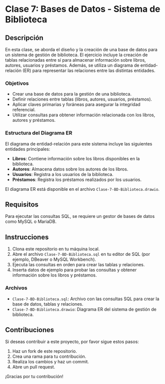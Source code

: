 # Clase 7: Bases de Datos - Sistema de Biblioteca

## Descripción

En esta clase, se aborda el diseño y la creación de una base de datos para un sistema de gestión de biblioteca. El ejercicio incluye la creación de tablas relacionadas entre sí para almacenar información sobre libros, autores, usuarios y préstamos. Además, se utiliza un diagrama de entidad-relación (ER) para representar las relaciones entre las distintas entidades.

### Objetivos

- Crear una base de datos para la gestión de una biblioteca.
- Definir relaciones entre tablas (libros, autores, usuarios, préstamos).
- Aplicar claves primarias y foráneas para asegurar la integridad referencial.
- Utilizar consultas para obtener información relacionada con los libros, autores y préstamos.

### Estructura del Diagrama ER

El diagrama de entidad-relación para este sistema incluye las siguientes entidades principales:

- **Libros**: Contiene información sobre los libros disponibles en la biblioteca.
- **Autores**: Almacena datos sobre los autores de los libros.
- **Usuarios**: Registra a los usuarios de la biblioteca.
- **Préstamos**: Registra los préstamos realizados por los usuarios.

El diagrama ER está disponible en el archivo `Clase-7-BD-Biblioteca.drawio`.

## Requisitos

Para ejecutar las consultas SQL, se requiere un gestor de bases de datos como MySQL o MariaDB.

## Instrucciones

1. Clona este repositorio en tu máquina local.
2. Abre el archivo `Clase-7-BD-Biblioteca.sql` en tu editor de SQL (por ejemplo, DBeaver o MySQL Workbench).
3. Ejecuta las consultas en orden para crear las tablas y relaciones.
4. Inserta datos de ejemplo para probar las consultas y obtener información sobre los libros y préstamos.

### Archivos

- `Clase-7-BD-Biblioteca.sql`: Archivo con las consultas SQL para crear la base de datos, tablas y relaciones.
- `Clase-7-BD-Biblioteca.drawio`: Diagrama ER del sistema de gestión de biblioteca.

## Contribuciones

Si deseas contribuir a este proyecto, por favor sigue estos pasos:

1. Haz un fork de este repositorio.
2. Crea una rama para tu contribución.
3. Realiza los cambios y haz un commit.
4. Abre un pull request.

¡Gracias por tu contribución!